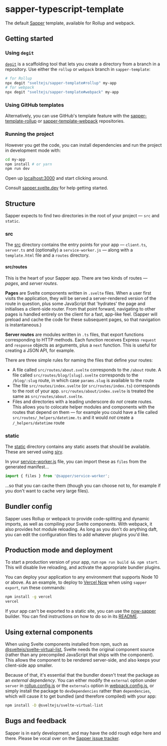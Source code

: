 # sapper-typescript-template

The default [Sapper](https://github.com/sveltejs/sapper) template, available for Rollup and webpack.


## Getting started


### Using `degit`

[`degit`](https://github.com/Rich-Harris/degit) is a scaffolding tool that lets you create a directory from a branch in a repository. Use either the `rollup` or `webpack` branch in `sapper-template`:

```bash
# for Rollup
npx degit "sveltejs/sapper-template#rollup" my-app
# for webpack
npx degit "sveltejs/sapper-template#webpack" my-app
```


### Using GitHub templates

Alternatively, you can use GitHub's template feature with the [sapper-template-rollup](https://github.com/sveltejs/sapper-template-rollup) or [sapper-template-webpack](https://github.com/sveltejs/sapper-template-webpack) repositories.


### Running the project

However you get the code, you can install dependencies and run the project in development mode with:

```bash
cd my-app
npm install # or yarn
npm run dev
```

Open up [localhost:3000](http://localhost:3000) and start clicking around.

Consult [sapper.svelte.dev](https://sapper.svelte.dev) for help getting started.


## Structure

Sapper expects to find two directories in the root of your project —  `src` and `static`.


### src

The [src](src) directory contains the entry points for your app — `client.ts`, `server.ts` and (optionally) a `service-worker.js` — along with a `template.html` file and a `routes` directory.


#### src/routes

This is the heart of your Sapper app. There are two kinds of routes — *pages*, and *server routes*.

**Pages** are Svelte components written in `.svelte` files. When a user first visits the application, they will be served a server-rendered version of the route in question, plus some JavaScript that 'hydrates' the page and initialises a client-side router. From that point forward, navigating to other pages is handled entirely on the client for a fast, app-like feel. (Sapper will preload and cache the code for these subsequent pages, so that navigation is instantaneous.)

**Server routes** are modules written in `.ts` files, that export functions corresponding to HTTP methods. Each function receives Express `request` and `response` objects as arguments, plus a `next` function. This is useful for creating a JSON API, for example.

There are three simple rules for naming the files that define your routes:

* A file called `src/routes/about.svelte` corresponds to the `/about` route. A file called `src/routes/blog/[slug].svelte` corresponds to the `/blog/:slug` route, in which case `params.slug` is available to the route
* The file `src/routes/index.svelte` (or `src/routes/index.ts`) corresponds to the root of your app. `src/routes/about/index.svelte` is treated the same as `src/routes/about.svelte`.
* Files and directories with a leading underscore do *not* create routes. This allows you to colocate helper modules and components with the routes that depend on them — for example you could have a file called `src/routes/_helpers/datetime.ts` and it would *not* create a `/_helpers/datetime` route


### static

The [static](static) directory contains any static assets that should be available. These are served using [sirv](https://github.com/lukeed/sirv).

In your [service-worker.js](src/service-worker.js) file, you can import these as `files` from the generated manifest...

```js
import { files } from '@sapper/service-worker';
```

...so that you can cache them (though you can choose not to, for example if you don't want to cache very large files).


## Bundler config

Sapper uses Rollup or webpack to provide code-splitting and dynamic imports, as well as compiling your Svelte components. With webpack, it also provides hot module reloading. As long as you don't do anything daft, you can edit the configuration files to add whatever plugins you'd like.


## Production mode and deployment

To start a production version of your app, run `npm run build && npm start`. This will disable live reloading, and activate the appropriate bundler plugins.

You can deploy your application to any environment that supports Node 10 or above. As an example, to deploy to [Vercel Now](https://vercel.com) when using `sapper export`, run these commands:

```bash
npm install -g vercel
vercel
```

If your app can't be exported to a static site, you can use the [now-sapper](https://github.com/thgh/now-sapper) builder. You can find instructions on how to do so in its [README](https://github.com/thgh/now-sapper#basic-usage).


## Using external components

When using Svelte components installed from npm, such as [@sveltejs/svelte-virtual-list](https://github.com/sveltejs/svelte-virtual-list), Svelte needs the original component source (rather than any precompiled JavaScript that ships with the component). This allows the component to be rendered server-side, and also keeps your client-side app smaller.

Because of that, it's essential that the bundler doesn't treat the package as an *external dependency*. You can either modify the `external` option under `server` in [rollup.config.js](rollup.config.js) or the `externals` option in [webpack.config.js](webpack.config.js), or simply install the package to `devDependencies` rather than `dependencies`, which will cause it to get bundled (and therefore compiled) with your app:

```bash
npm install -D @sveltejs/svelte-virtual-list
```


## Bugs and feedback

Sapper is in early development, and may have the odd rough edge here and there. Please be vocal over on the [Sapper issue tracker](https://github.com/sveltejs/sapper/issues).
